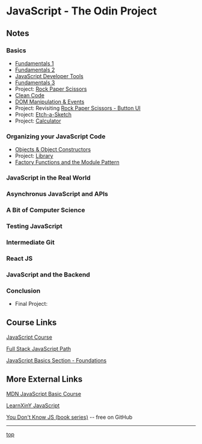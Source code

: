 # JavaScript - The Odin Project

## Notes
### Basics
- [Fundamentals 1](./basics-fundamentals1.md)
- [Fundamentals 2](./basics-fundamentals2.md)
- [JavaScript Developer Tools](./basics-dev_tools.md)
- [Fundamentals 3](./basics-fundamentals3.md)
- Project: [Rock Paper Scissors](./projects/rock_paper_scissors/)
- [Clean Code](./basics-clean_code.md)
- [DOM Manipulation & Events](./basics-DOM_manipulation_and_events.md)
- Project: Revisiting [Rock Paper Scissors - Button UI](./projects/rps_ui)
- Project: [Etch-a-Sketch](./projects/etch-a-sketch/)
- Project: [Calculator](./projects/calculator)

### Organizing your JavaScript Code
- [Objects & Object Constructors](./organizing-objects_and_object_constructors.md)
- Project: [Library](./projects/library/)
- [Factory Functions and the Module Pattern](./organizing-factory_functions_and_the_module_pattern.md)

### JavaScript in the Real World

### Asynchronus JavaScript and APIs

### A Bit of Computer Science

### Testing JavaScript 

### Intermediate Git 

### React JS 

### JavaScript and the Backend 

### Conclusion
- Final Project:

## Course Links
[JavaScript Course](https://www.theodinproject.com/paths/full-stack-javascript/courses/javascript)

[Full Stack JavaScript Path](https://www.theodinproject.com/paths/full-stack-javascript?)

[JavaScript Basics Section - Foundations](https://www.theodinproject.com/paths/foundations/courses/foundations#javascript-basics)

## More External Links
[MDN JavaScript Basic Course](https://developer.mozilla.org/en-US/docs/Learn/Getting_started_with_the_web/JavaScript_basics)

[LearnXinY JavaScript](https://learnxinyminutes.com/docs/javascript/)

[You Don't Know JS (book series)](https://github.com/getify/You-Dont-Know-JS/tree/1st-ed#titles)
-- free on GitHub

---
[top](#)
